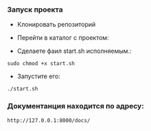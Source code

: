 ### Запуск проекта

- Клонировать репозиторий

- Перейти в каталог с проектом:

- Cделаете фаил start.sh исполняемым.:

```
sudo chmod +x start.sh
```

- Запустите его:

```
./start.sh
```

### Документанция находится по адресу:

```
http://127.0.0.1:8000/docs/
```

